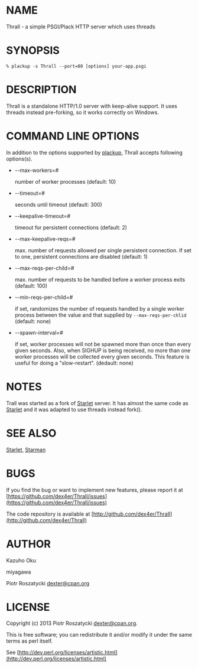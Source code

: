 # NAME

Thrall - a simple PSGI/Plack HTTP server which uses threads

# SYNOPSIS

    % plackup -s Thrall --port=80 [options] your-app.psgi

# DESCRIPTION

Thrall is a standalone HTTP/1.0 server with keep-alive support. It uses
threads instead pre-forking, so it works correctly on Windows.

# COMMAND LINE OPTIONS

In addition to the options supported by [plackup](http://search.cpan.org/perldoc?plackup), Thrall accepts following
options(s).

- \--max-workers=\#

    number of worker processes (default: 10)

- \--timeout=\#

    seconds until timeout (default: 300)

- \--keepalive-timeout=\#

    timeout for persistent connections (default: 2)

- \--max-keepalive-reqs=\#

    max. number of requests allowed per single persistent connection.  If set to
    one, persistent connections are disabled (default: 1)

- \--max-reqs-per-child=\#

    max. number of requests to be handled before a worker process exits (default:
    100)

- \--min-reqs-per-child=\#

    if set, randomizes the number of requests handled by a single worker process
    between the value and that supplied by `--max-reqs-per-chlid` (default: none)

- \--spawn-interval=\#

    if set, worker processes will not be spawned more than once than every given
    seconds.  Also, when SIGHUP is being received, no more than one worker
    processes will be collected every given seconds.  This feature is useful for
    doing a "slow-restart". (dedault: none)

# NOTES

Trall was started as a fork of [Starlet](http://search.cpan.org/perldoc?Starlet) server. It has almost the same code
as [Starlet](http://search.cpan.org/perldoc?Starlet) and it was adapted to use threads instead fork().

# SEE ALSO

[Starlet](http://search.cpan.org/perldoc?Starlet),
[Starman](http://search.cpan.org/perldoc?Starman)

# BUGS

If you find the bug or want to implement new features, please report it at
[https://github.com/dex4er/Thrall/issues](https://github.com/dex4er/Thrall/issues)

The code repository is available at
[http://github.com/dex4er/Thrall](http://github.com/dex4er/Thrall)

# AUTHOR

Kazuho Oku

miyagawa

Piotr Roszatycki <dexter@cpan.org>

# LICENSE

Copyright (c) 2013 Piotr Roszatycki <dexter@cpan.org>.

This is free software; you can redistribute it and/or modify it under
the same terms as perl itself.

See [http://dev.perl.org/licenses/artistic.html](http://dev.perl.org/licenses/artistic.html)
